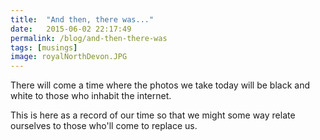 ```yaml
---
title:  "And then, there was..."
date:   2015-06-02 22:17:49
permalink: /blog/and-then-there-was
tags: [musings]
image: royalNorthDevon.JPG
---
```


There will come a time where the photos we take today will be black and white to those who inhabit the internet.

This is here as a record of our time so that we might some way relate ourselves to those who'll come to replace us.
